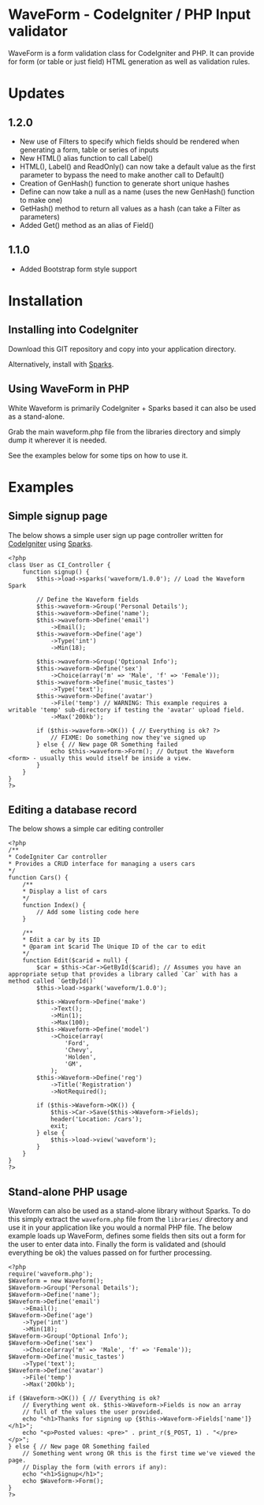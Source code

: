 WaveForm - CodeIgniter / PHP Input validator
============================================
WaveForm is a form validation class for CodeIgniter and PHP.
It can provide for form (or table or just field) HTML generation as well as validation rules.


Updates
=======

1.2.0
-----
* New use of Filters to specify which fields should be rendered when generating a form, table or series of inputs
* New HTML() alias function to call Label()
* HTML(), Label() and ReadOnly() can now take a default value as the first parameter to bypass the need to make another call to Default()
* Creation of GenHash() function to generate short unique hashes
* Define can now take a null as a name (uses the new GenHash() function to make one)
* GetHash() method to return all values as a hash (can take a Filter as parameters)
* Added Get() method as an alias of Field()


1.1.0
-----
* Added Bootstrap form style support


Installation
============

Installing into CodeIgniter
---------------------------
Download this GIT repository and copy into your application directory.

Alternatively, install with [Sparks](http://getsparks.org/).


Using WaveForm in PHP
---------------------
White Waveform is primarily CodeIgniter + Sparks based it can also be used as a stand-alone.

Grab the main waveform.php file from the libraries directory and simply dump it wherever it is needed.

See the examples below for some tips on how to use it.


Examples
========

Simple signup page
------------------

The below shows a simple user sign up page controller written for [CodeIgniter](http://codeigniter.com/) using [Sparks](http://getsparks.org/).

	<?php
	class User as CI_Controller {
		function signup() {
			$this->load->sparks('waveform/1.0.0'); // Load the Waveform Spark

			// Define the Waveform fields
			$this->waveform->Group('Personal Details');
			$this->waveform->Define('name');
			$this->waveform->Define('email')
				->Email();
			$this->waveform->Define('age')
				->Type('int')
				->Min(18);

			$this->waveform->Group('Optional Info');
			$this->waveform->Define('sex')
				->Choice(array('m' => 'Male', 'f' => 'Female'));
			$this->waveform->Define('music_tastes')
				->Type('text');
			$this->waveform->Define('avatar')
				->File('temp') // WARNING: This example requires a writable 'temp' sub-directory if testing the 'avatar' upload field.
				->Max('200kb');

			if ($this->waveform->OK()) { // Everything is ok? ?>
				// FIXME: Do something now they've signed up
			} else { // New page OR Something failed
				echo $this->waveform->Form(); // Output the Waveform <form> - usually this would itself be inside a view.
			}
		}
	}
	?>



Editing a database record
-------------------------
The below shows a simple car editing controller

	<?php
	/**
	* CodeIgniter Car controller
	* Provides a CRUD interface for managing a users cars
	*/
	function Cars() {
		/**
		* Display a list of cars
		*/
		function Index() {
			// Add some listing code here
		}

		/**
		* Edit a car by its ID
		* @param int $carid The Unique ID of the car to edit
		*/
		function Edit($carid = null) {
			$car = $this->Car->GetById($carid); // Assumes you have an appropriate setup that provides a library called `Car` with has a method called `GetById()`
			$this->load->spark('waveform/1.0.0');

			$this->Waveform->Define('make')
				->Text();
				->Min(1);
				->Max(100);
			$this->Waveform->Define('model')
				->Choice(array(
					'Ford',
					'Chevy',
					'Holden',
					'GM',
				);
			$this->Waveform->Define('reg')
				->Title('Registration')
				->NotRequired();

			if ($this->Waveform->OK()) {
				$this->Car->Save($this->Waveform->Fields);
				header('Location: /cars');
				exit;
			} else {
				$this->load->view('waveform');
			}
		}
	}
	?>


Stand-alone PHP usage
---------------------
Waveform can also be used as a stand-alone library without Sparks. To do this simply extract the `waveform.php` file from the `libraries/` directory and use it in your application like you would a normal PHP file.
The below example loads up WaveForm, defines some fields then sits out a form for the user to enter data into.
Finally the form is validated and (should everything be ok) the values passed on for further processing.

	<?php
	require('waveform.php');
	$Waveform = new Waveform();
	$Waveform->Group('Personal Details');
	$Waveform->Define('name');
	$Waveform->Define('email')
		->Email();
	$Waveform->Define('age')
		->Type('int')
		->Min(18);
	$Waveform->Group('Optional Info');
	$Waveform->Define('sex')
		->Choice(array('m' => 'Male', 'f' => 'Female'));
	$Waveform->Define('music_tastes')
		->Type('text');
	$Waveform->Define('avatar')
		->File('temp')
		->Max('200kb');

	if ($Waveform->OK()) { // Everything is ok?
		// Everything went ok. $this->Waveform->Fields is now an array
		// full of the values the user provided.
		echo "<h1>Thanks for signing up {$this->Waveform->Fields['name']}</h1>";
		echo "<p>Posted values: <pre>" . print_r($_POST, 1) . "</pre></p>";
	} else { // New page OR Something failed
		// Something went wrong OR this is the first time we've viewed the page.
		// Display the form (with errors if any):
		echo "<h1>Signup</h1>";
		echo $Waveform->Form();
	}
	?>
